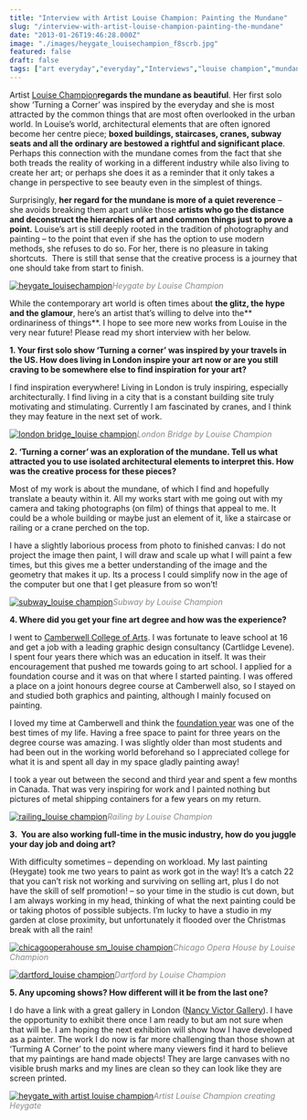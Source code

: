 ```yaml
---
title: "Interview with Artist Louise Champion: Painting the Mundane"
slug: "/interview-with-artist-louise-champion-painting-the-mundane"
date: "2013-01-26T19:46:28.000Z"
image: "./images/heygate_louisechampion_f8scrb.jpg"
featured: false
draft: false
tags: ["art everyday","everyday","Interviews","louise champion","mundane-themed paintings","painting the mundane"]
---
```



Artist [Louise Champion](http://www.louisechampion.com/)**regards the mundane as beautiful**. Her first solo show ‘Turning a Corner’ was inspired by the everyday and she is most attracted by the common things that are most often overlooked in the urban world. In Louise’s world, architectural elements that are often ignored become her centre piece; **boxed buildings, staircases, cranes, subway seats and all the ordinary are bestowed a rightful and significant place**. Perhaps this connection with the mundane comes from the fact that she both treads the reality of working in a different industry while also living to create her art; or perhaps she does it as a reminder that it only takes a change in perspective to see beauty even in the simplest of things.

Surprisingly, **her regard for the mundane is more of a quiet reverence** – she avoids breaking them apart unlike those **artists who go the distance and deconstruct the hierarchies of art and common things **just to prove a point**.** Louise’s art is still deeply rooted in the tradition of photography and painting – to the point that even if she has the option to use modern methods, she refuses to do so. For her, there is no pleasure in taking shortcuts.  There is still that sense that the creative process is a journey that one should take from start to finish.

[![](./images/heygate_louisechampion_f8scrb.jpg "heygate_louisechampion")](./images/heygate_louisechampion_f8scrb.jpg)<span style="color: #888888;">*Heygate by Louise Champion*</span>

While the contemporary art world is often times about **the glitz, the hype and the glamour**, here’s an artist that’s willing to delve into the** ordinariness of things**. I hope to see more new works from Louise in the very near future! Please read my short interview with her below.

**1. Your first solo show ‘Turning a corner’ was inspired by your travels in the US. How does living in London inspire your art now or are you still craving to be somewhere else to find inspiration for your art?**

I find inspiration everywhere! Living in London is truly inspiring, especially architecturally. I find living in a city that is a constant building site truly motivating and stimulating. Currently I am fascinated by cranes, and I think they may feature in the next set of work.

[![](./images/london-bridge_louise-champion_exdtsj.jpg "london bridge_louise champion")](./images/london-bridge_louise-champion_exdtsj.jpg)<span style="color: #888888;">*London Bridge by Louise Champion*</span>

**2. ‘Turning a corner’ was an exploration of the mundane. Tell us what attracted you to use isolated architectural elements to interpret this. How was the creative process for these pieces?**

Most of my work is about the mundane, of which I find and hopefully translate a beauty within it. All my works start with me going out with my camera and taking photographs (on film) of things that appeal to me. It could be a whole building or maybe just an element of it, like a staircase or railing or a crane perched on the top.

I have a slightly laborious process from photo to finished canvas: I do not project the image then paint, I will draw and scale up what I will paint a few times, but this gives me a better understanding of the image and the geometry that makes it up. Its a process I could simplify now in the age of the computer but one that I get pleasure from so won’t!

[![](./images/subway_louise-champion_aaanfz.jpg "subway_louise champion")](./images/subway_louise-champion_aaanfz.jpg)<span style="color: #888888;">*Subway by Louise Champion*</span>

**4. Where did you get your fine art degree and how was the experience?**

I went to [Camberwell College of Arts](http://www.camberwell.arts.ac.uk/). I was fortunate to leave school at 16 and get a job with a leading graphic design consultancy (Cartlidge Levene). I spent four years there which was an education in itself. It was their encouragement that pushed me towards going to art school. I applied for a foundation course and it was on that where I started painting. I was offered a place on a joint honours degree course at Camberwell also, so I stayed on and studied both graphics and painting, although I mainly focused on painting.

I loved my time at Camberwell and think the [foundation year](http://www.camberwell.arts.ac.uk/courses/courses-by-level/foundation-art-and-design/) was one of the best times of my life. Having a free space to paint for three years on the degree course was amazing. I was slightly older than most students and had been out in the working world beforehand so I appreciated college for what it is and spent all day in my space gladly painting away!

I took a year out between the second and third year and spent a few months in Canada. That was very inspiring for work and I painted nothing but pictures of metal shipping containers for a few years on my return.

[![](./images/railing_louise-champion_mwn2ik.jpg "railing_louise champion")](./images/railing_louise-champion_mwn2ik.jpg)<span style="color: #888888;">*Railing by Louise Champion*</span>

**3.  You are also working full-time in the music industry, how do you juggle your day job and doing art?**

With difficulty sometimes – depending on workload. My last painting (Heygate) took me two years to paint as work got in the way! It’s a catch 22 that you can’t risk not working and surviving on selling art, plus I do not have the skill of self promotion! – so your time in the studio is cut down, but I am always working in my head, thinking of what the next painting could be or taking photos of possible subjects. I’m lucky to have a studio in my garden at close proximity, but unfortunately it flooded over the Christmas break with all the rain!

[![](./images/chicagooperahouse-sm_louise-champion_d7q6ec.jpg "chicagooperahouse sm_louise champion")](./images/chicagooperahouse-sm_louise-champion_d7q6ec.jpg)<span style="color: #888888;">*Chicago Opera House by Louise Champion*</span>

[![](./images/dartford_louise-champion_gfnty1.jpg "dartford_louise champion")](./images/dartford_louise-champion_gfnty1.jpg)<span style="color: #888888;">*Dartford by Louise Champion*</span>

**5. Any upcoming shows? How different will it be from the last one?**

I do have a link with a great gallery in London ([Nancy Victor Gallery](http://www.nancyvictor.com/)). I have the opportunity to exhibit there once I am ready to but am not sure when that will be. I am hoping the next exhibition will show how I have developed as a painter. The work I do now is far more challenging than those shown at ‘Turming A Corner’ to the point where many viewers find it hard to believe that my paintings are hand made objects! They are large canvases with no visible brush marks and my lines are clean so they can look like they are screen printed.

[![](./images/heygate_with-artist-louise-champion_fvcxay.jpg "heygate_with artist louise champion")](./images/heygate_with-artist-louise-champion_fvcxay.jpg)<span style="color: #888888;">*Artist Louise Champion creating Heygate*</span>



